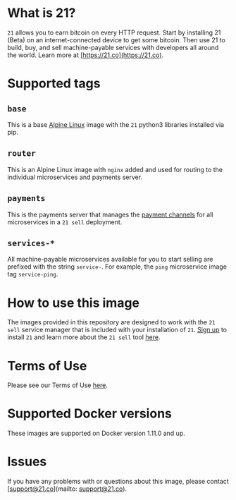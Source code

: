 # What is 21?

`21` allows you to earn bitcoin on every HTTP request. Start by installing 21
(Beta) on an internet-connected device to get some bitcoin. Then use 21 to
build, buy, and sell machine-payable services with developers all around the
world.  Learn more at [https://21.co](https://21.co).

# Supported tags

## `base`

This is a base [Alpine Linux](http://www.alpinelinux.org/) image with the
`21` python3 libraries installed via pip.

## `router`

This is an Alpine Linux image with `nginx` added and used for routing to
the individual microservices and payments server.

## `payments`

This is the payments server that manages the
[payment channels](https://21.co/learn/intro-to-micropayment-channels) for all
microservices in a `21 sell` deployment.

## `services-*`

All machine-payable microservices available for you to start selling are prefixed
with the string `service-`.  For example, the `ping` microservice image tag
`service-ping`.

# How to use this image

The images provided in this repository are designed to work with the `21 sell`
service manager that is included with your installation of `21`.
[Sign up](https://21.co) to install `21` and learn more about the `21 sell` tool
[here](https://21.co/learn/21-sell).

# Terms of Use

Please see our Terms of Use [here](https://21.co/terms-of-use).

# Supported Docker versions

These images are supported on Docker version 1.11.0 and up.

# Issues

If you have any problems with or questions about this image, please contact
[support@21.co](mailto: support@21.co).
